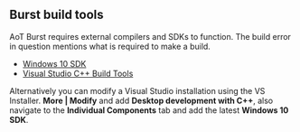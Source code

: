 ## Burst build tools
AoT Burst requires external compilers and SDKs to function. The build error in question mentions what is required to make a build.  
- [Windows 10 SDK](https://developer.microsoft.com/en-us/windows/downloads/windows-10-sdk/)
- [Visual Studio C++ Build Tools](https://visualstudio.microsoft.com/thank-you-downloading-visual-studio/?sku=BuildTools&rel=16)

Alternatively you can modify a Visual Studio installation using the VS Installer. **More | Modify** and add **Desktop development with C++**, also navigate to the **Individual Components** tab and add the latest **Windows 10 SDK**.